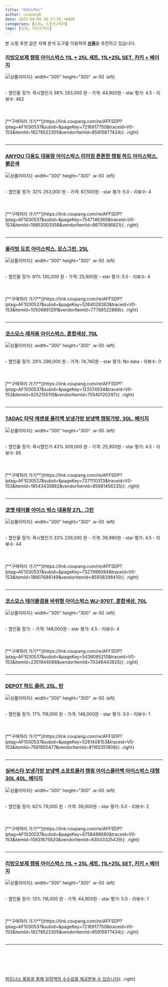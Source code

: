 ```yaml
---
title: "아이스박스"
author: coupang6
date: 2023-08-09 18:37:55 +0800
categories: [쇼핑, 스포츠/레저]
tags: [쇼핑, 아이스박스]
---
```


본 쇼핑 추천 글은 자체 분석 도구를 이용하여 [**상품**](https://link.coupang.com/a/bao1ui)을 추천하고 있습니다.

### [리빙오보제 캠핑 아이스박스 11L + 25L 세트, 11L+25L SET, 카키 + 베이지](https://link.coupang.com/re/AFFSDP?lptag=AF1030537&subid=&pageKey=7216917750&traceid=V0-153&itemId=18278522305&vendorItemId=85915877434)

![상품이미지](https://thumbnail10.coupangcdn.com/thumbnails/remote/230x230ex/image/retail/images/2023/05/09/14/1/00ef7988-beb1-42e6-abc1-081987fafb89.png){: width="300" height="300" .w-50 .left}


<br>
- 할인율 정가: 즉시할인가 38%  293,000   원
- 가격: 44,900원
- star 평가: 4.5
- 리뷰수: 462
<br>
<br>
<br>
<br>
[**구매하러 가기**](https://link.coupang.com/re/AFFSDP?lptag=AF1030537&subid=&pageKey=7216917750&traceid=V0-153&itemId=18278522305&vendorItemId=85915877434){: .right}
<br>
<br>

---

### [ANYOU 다용도 대용량 아이스박스 리미엄 튼튼한 캠핑 하드 아이스박스, 붉은색](https://link.coupang.com/re/AFFSDP?lptag=AF1030537&subid=&pageKey=7547146365&traceid=V0-153&itemId=19853003358&vendorItemId=86751696821)

![상품이미지](https://thumbnail8.coupangcdn.com/thumbnails/remote/230x230ex/image/vendor_inventory/4592/4a30080d9ac7e35ae0aa5afb790292372cb24cbd90d1778a99075efc0185.jpg){: width="300" height="300" .w-50 .left}


<br>
- 할인율 정가: 32%  253,000   원
- 가격: 67,500원
- star 평가: 5.0
- 리뷰수: 4
<br>
<br>
<br>
<br>
[**구매하러 가기**](https://link.coupang.com/re/AFFSDP?lptag=AF1030537&subid=&pageKey=7547146365&traceid=V0-153&itemId=19853003358&vendorItemId=86751696821){: .right}
<br>
<br>

---

### [올리빙 도트 아이스박스, 모스그린, 25L](https://link.coupang.com/re/AFFSDP?lptag=AF1030537&subid=&pageKey=5264028363&traceid=V0-153&itemId=10506861291&vendorItemId=77788522889)

![상품이미지](https://thumbnail9.coupangcdn.com/thumbnails/remote/230x230ex/image/retail/images/1149107850173514-055ed93f-f2b3-457f-abfb-20a20498fc46.jpg){: width="300" height="300" .w-50 .left}


<br>
- 할인율 정가: 61%  130,000   원
- 가격: 25,900원
- star 평가: 5.0
- 리뷰수: 4
<br>
<br>
<br>
<br>
[**구매하러 가기**](https://link.coupang.com/re/AFFSDP?lptag=AF1030537&subid=&pageKey=5264028363&traceid=V0-153&itemId=10506861291&vendorItemId=77788522889){: .right}
<br>
<br>

---

### [코스모스 레저용 아이스박스, 혼합색상, 70L](https://link.coupang.com/re/AFFSDP?lptag=AF1030537&subid=&pageKey=123374934&traceid=V0-153&itemId=8252155115&vendorItemId=75540120297)

![상품이미지](https://thumbnail9.coupangcdn.com/thumbnails/remote/230x230ex/image/retail/images/360677196793169-c33e02ef-1788-4ef6-b49b-d4b12358c16a.jpg){: width="300" height="300" .w-50 .left}


<br>
- 할인율 정가: 29%  298,000   원
- 가격: 74,740원
- star 평가: No data
- 리뷰수: 0
<br>
<br>
<br>
<br>
[**구매하러 가기**](https://link.coupang.com/re/AFFSDP?lptag=AF1030537&subid=&pageKey=123374934&traceid=V0-153&itemId=8252155115&vendorItemId=75540120297){: .right}
<br>
<br>

---

### [TADAC 타닥 에센셜 쿨러백 보냉가방 보냉백 캠핑가방, 30L, 베이지](https://link.coupang.com/re/AFFSDP?lptag=AF1030537&subid=&pageKey=7271110313&traceid=V0-153&itemId=18543435862&vendorItemId=85681456235)

![상품이미지](https://thumbnail8.coupangcdn.com/thumbnails/remote/230x230ex/image/vendor_inventory/bbf3/5ee389a1f83ca561734856bf1b4042b258edb0864baa2cb461d5e6a381b4.jpg){: width="300" height="300" .w-50 .left}


<br>
- 할인율 정가: 즉시할인가 43%  309,000   원
- 가격: 25,900원
- star 평가: 4.5
- 리뷰수: 85
<br>
<br>
<br>
<br>
[**구매하러 가기**](https://link.coupang.com/re/AFFSDP?lptag=AF1030537&subid=&pageKey=7271110313&traceid=V0-153&itemId=18543435862&vendorItemId=85681456235){: .right}
<br>
<br>

---

### [코멧 테이블 아이스 박스 대용량 27L, 그린](https://link.coupang.com/re/AFFSDP?lptag=AF1030537&subid=&pageKey=7327986084&traceid=V0-153&itemId=18807686149&vendorItemId=85938298410)

![상품이미지](https://thumbnail10.coupangcdn.com/thumbnails/remote/230x230ex/image/retail/images/3820617313169875-0bbddf9e-9952-49f9-9634-d719777a6753.jpg){: width="300" height="300" .w-50 .left}


<br>
- 할인율 정가: 즉시할인가 33%  239,000   원
- 가격: 39,990원
- star 평가: 4.5
- 리뷰수: 44
<br>
<br>
<br>
<br>
[**구매하러 가기**](https://link.coupang.com/re/AFFSDP?lptag=AF1030537&subid=&pageKey=7327986084&traceid=V0-153&itemId=18807686149&vendorItemId=85938298410){: .right}
<br>
<br>

---

### [코스모스 테이블겸용 바퀴형 아이스박스 WJ-970T, 혼합색상, 70L](https://link.coupang.com/re/AFFSDP?lptag=AF1030537&subid=&pageKey=5436085210&traceid=V0-153&itemId=2351944068&vendorItemId=70348443925)

![상품이미지](https://thumbnail8.coupangcdn.com/thumbnails/remote/230x230ex/image/retail/images/2020/03/05/19/6/a04cef90-4fc6-415d-b02c-810bdbcc5516.jpg){: width="300" height="300" .w-50 .left}


<br>
- 할인율 정가: 
- 가격: 149,000원
- star 평가: 4.5
- 리뷰수: 4
<br>
<br>
<br>
<br>
[**구매하러 가기**](https://link.coupang.com/re/AFFSDP?lptag=AF1030537&subid=&pageKey=5436085210&traceid=V0-153&itemId=2351944068&vendorItemId=70348443925){: .right}
<br>
<br>

---

### [DEPOT 하드 쿨러, 25L, 탄](https://link.coupang.com/re/AFFSDP?lptag=AF1030537&subid=&pageKey=5281408153&traceid=V0-153&itemId=7561855477&vendorItemId=81165351809)

![상품이미지](https://thumbnail10.coupangcdn.com/thumbnails/remote/230x230ex/image/vendor_inventory/9a05/9245b5c69dd11b08b5e544297e62ba16c413b01ea3d31009d287fb26f069.jpg){: width="300" height="300" .w-50 .left}


<br>
- 할인율 정가: 17%  119,000   원
- 가격: 148,000원
- star 평가: 3.0
- 리뷰수: 1
<br>
<br>
<br>
<br>
[**구매하러 가기**](https://link.coupang.com/re/AFFSDP?lptag=AF1030537&subid=&pageKey=5281408153&traceid=V0-153&itemId=7561855477&vendorItemId=81165351809){: .right}
<br>
<br>

---

### [실버스타 보냉가방 보냉백 소프트쿨러 캠핑 아이스쿨러백 아이스박스 대형 30L 40L, 베이지](https://link.coupang.com/re/AFFSDP?lptag=AF1030537&subid=&pageKey=6758488680&traceid=V0-153&itemId=15831675820&vendorItemId=83043325429)

![상품이미지](https://thumbnail8.coupangcdn.com/thumbnails/remote/230x230ex/image/vendor_inventory/39f5/1c54d337b59bb371fbbab50e58b1d0ea8a67b2664cb33ee3abc26c860bd0.jpg){: width="300" height="300" .w-50 .left}


<br>
- 할인율 정가: 62%  79,000   원
- 가격: 39,000원
- star 평가: 5.0
- 리뷰수: 2
<br>
<br>
<br>
<br>
[**구매하러 가기**](https://link.coupang.com/re/AFFSDP?lptag=AF1030537&subid=&pageKey=6758488680&traceid=V0-153&itemId=15831675820&vendorItemId=83043325429){: .right}
<br>
<br>

---

### [리빙오보제 캠핑 아이스박스 11L + 25L 세트, 11L+25L SET, 카키 + 베이지](https://link.coupang.com/re/AFFSDP?lptag=AF1030537&subid=&pageKey=7216917750&traceid=V0-153&itemId=18278522305&vendorItemId=85915877434)

![상품이미지](https://thumbnail10.coupangcdn.com/thumbnails/remote/230x230ex/image/retail/images/2023/05/09/14/1/00ef7988-beb1-42e6-abc1-081987fafb89.png){: width="300" height="300" .w-50 .left}


<br>
- 할인율 정가: 13%  116,000   원
- 가격: 44,900원
- star 평가: 5.0
- 리뷰수: 1
<br>
<br>
<br>
<br>
[**구매하러 가기**](https://link.coupang.com/re/AFFSDP?lptag=AF1030537&subid=&pageKey=7216917750&traceid=V0-153&itemId=18278522305&vendorItemId=85915877434){: .right}
<br>
<br>

---
<br><br><br><br><br> [파트너스 활동을 통해 일정액의 수수료를 제공받을 수 있습니다](https://link.coupang.com/a/bao1ui){: .right}